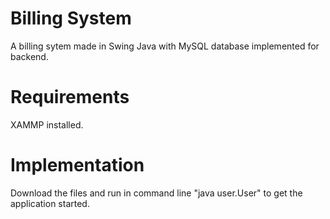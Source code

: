 # Billing System
A billing sytem made in Swing Java with MySQL database implemented for backend.

# Requirements
XAMMP installed.

# Implementation
Download the files and run in command line "java user.User" to get the application started.
